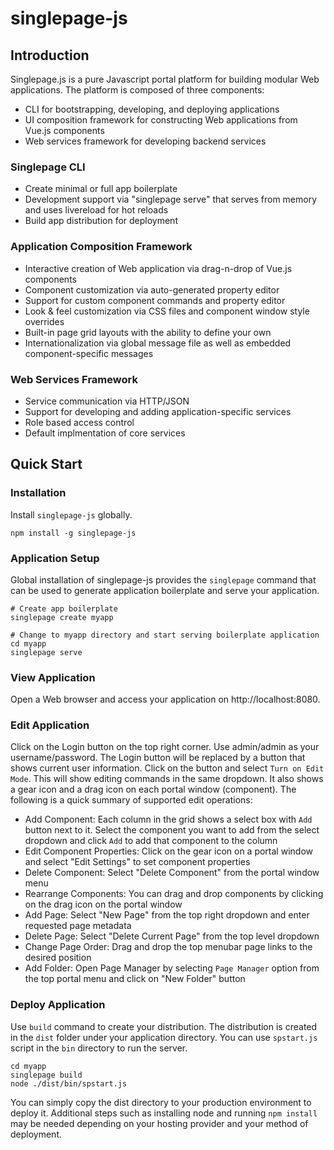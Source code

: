 # singlepage-js
## Introduction
Singlepage.js is a pure Javascript portal platform for building modular Web applications. The platform is composed of three components: 
- CLI for bootstrapping, developing, and deploying applications
- UI composition framework for constructing Web applications from Vue.js components
- Web services framework for developing backend services

### Singlepage CLI
- Create minimal or full app boilerplate
- Development support via "singlepage serve" that serves from memory and uses livereload for hot reloads
- Build app distribution for deployment

### Application Composition Framework
- Interactive creation of Web application via drag-n-drop of Vue.js components
- Component customization via auto-generated property editor
- Support for custom component commands and property editor
- Look & feel customization via CSS files and component window style overrides
- Built-in page grid layouts with the ability to define your own
- Internationalization via global message file as well as embedded component-specific messages

### Web Services Framework
- Service communication via HTTP/JSON
- Support for developing and adding application-specific services
- Role based access control
- Default implmentation of core services

## Quick Start

### Installation
Install `singlepage-js` globally.
```
npm install -g singlepage-js
```
### Application Setup
Global installation of singlepage-js provides the `singlepage` command that can be used to generate application boilerplate and serve your application. 

```
# Create app boilerplate
singlepage create myapp

# Change to myapp directory and start serving boilerplate application
cd myapp
singlepage serve

```
### View Application
Open a Web browser and access your application on http://localhost:8080. 

### Edit Application
Click on the Login button on the top right corner. Use admin/admin as your username/password. The Login button will be replaced by a button that shows current user information. Click on the button and select `Turn on Edit Mode`. This will show editing commands in the same dropdown. It also shows a gear icon and a drag icon on each portal window (component). The following is a quick summary of supported edit operations:

- Add Component: Each column in the grid shows a select box with `Add` button next to it. Select the component you want to add from the select dropdown and click `Add` to add that component to the column
- Edit Component Properties: Click on the gear icon on a portal window and select "Edit Settings" to set component properties
- Delete Component: Select "Delete Component" from the portal window menu 
- Rearrange Components: You can drag and drop components by clicking on the drag icon on the portal window
- Add Page: Select "New Page" from the top right dropdown and enter requested page metadata
- Delete Page: Select "Delete Current Page" from the top level dropdown
- Change Page Order: Drag and drop the top menubar page links to the desired position
- Add Folder: Open Page Manager by selecting `Page Manager` option from the top portal menu and click on "New Folder" button


### Deploy Application
Use `build` command to create your distribution. The distribution is created in the `dist` folder under your application directory. You can use `spstart.js`  script in the `bin` directory to run the server.

```
cd myapp
singlepage build
node ./dist/bin/spstart.js
```
You can simply copy the dist directory to your production environment to deploy it. Additional steps such as installing node and running `npm install` may be needed depending on your hosting provider and your method of deployment.
